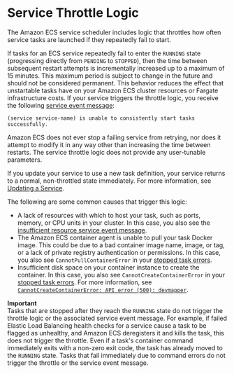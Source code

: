 # Service Throttle Logic<a name="service-throttle-logic"></a>

The Amazon ECS service scheduler includes logic that throttles how often service tasks are launched if they repeatedly fail to start\.

If tasks for an ECS service repeatedly fail to enter the `RUNNING` state \(progressing directly from `PENDING` to `STOPPED`\), then the time between subsequent restart attempts is incrementally increased up to a maximum of 15 minutes\. This maximum period is subject to change in the future and should not be considered permanent\. This behavior reduces the effect that unstartable tasks have on your Amazon ECS cluster resources or Fargate infrastructure costs\. If your service triggers the throttle logic, you receive the following [service event message](service-event-messages.md#service-event-messages-5):

```
(service service-name) is unable to consistently start tasks successfully.
```

Amazon ECS does not ever stop a failing service from retrying, nor does it attempt to modify it in any way other than increasing the time between restarts\. The service throttle logic does not provide any user\-tunable parameters\.

If you update your service to use a new task definition, your service returns to a normal, non\-throttled state immediately\. For more information, see [Updating a Service](update-service.md)\.

The following are some common causes that trigger this logic:
+ A lack of resources with which to host your task, such as ports, memory, or CPU units in your cluster\. In this case, you also see the [insufficient resource service event message](service-event-messages.md#service-event-messages-1)\.
+ The Amazon ECS container agent is unable to pull your task Docker image\. This could be due to a bad container image name, image, or tag, or a lack of private registry authentication or permissions\. In this case, you also see `CannotPullContainerError` in your [stopped task errors](stopped-task-errors.md)\.
+ Insufficient disk space on your container instance to create the container\. In this case, you also see `CannotCreateContainerError` in your [stopped task errors](stopped-task-errors.md)\. For more information, see [`CannotCreateContainerError: API error (500): devmapper`](CannotCreateContainerError.md)\.

**Important**  
Tasks that are stopped after they reach the `RUNNING` state do not trigger the throttle logic or the associated service event message\. For example, if failed Elastic Load Balancing health checks for a service cause a task to be flagged as unhealthy, and Amazon ECS deregisters it and kills the task, this does not trigger the throttle\. Even if a task's container command immediately exits with a non\-zero exit code, the task has already moved to the `RUNNING` state\. Tasks that fail immediately due to command errors do not trigger the throttle or the service event message\.